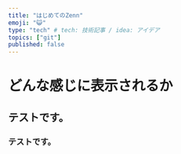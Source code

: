 ```yaml
---
title: "はじめてのZenn"
emoji: "😺"
type: "tech" # tech: 技術記事 / idea: アイデア
topics: ["git"]
published: false
---
```

# どんな感じに表示されるか
## テストです。
### テストです。
